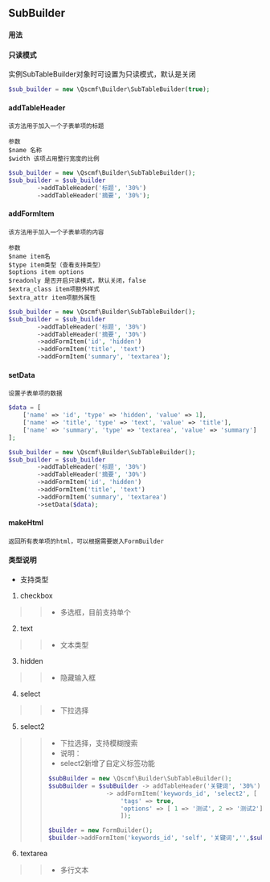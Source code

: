 ## SubBuilder

#### 用法

#### 只读模式
实例SubTableBuilder对象时可设置为只读模式，默认是关闭
```php
$sub_builder = new \Qscmf\Builder\SubTableBuilder(true);
```

#### addTableHeader
```blade
该方法用于加入一个子表单项的标题

参数
$name 名称
$width 该项占用整行宽度的比例
```
```php
$sub_builder = new \Qscmf\Builder\SubTableBuilder();
$sub_builder = $sub_builder
        ->addTableHeader('标题', '30%')
        ->addTableHeader('摘要', '30%');
```

#### addFormItem
```blade
该方法用于加入一个子表单项的内容

参数
$name item名
$type item类型（查看支持类型）
$options item options
$readonly 是否开启只读模式，默认关闭，false
$extra_class item项额外样式
$extra_attr item项额外属性
```
```php
$sub_builder = new \Qscmf\Builder\SubTableBuilder();
$sub_builder = $sub_builder
        ->addTableHeader('标题', '30%')
        ->addTableHeader('摘要', '30%')
        ->addFormItem('id', 'hidden')
        ->addFormItem('title', 'text')
        ->addFormItem('summary', 'textarea');
```

#### setData
```blade
设置子表单项的数据
```
```php
$data = [
    ['name' => 'id', 'type' => 'hidden', 'value' => 1],
    ['name' => 'title', 'type' => 'text', 'value' => 'title'],
    ['name' => 'summary', 'type' => 'textarea', 'value' => 'summary']
];

$sub_builder = new \Qscmf\Builder\SubTableBuilder();
$sub_builder = $sub_builder
        ->addTableHeader('标题', '30%')
        ->addTableHeader('摘要', '30%')
        ->addFormItem('id', 'hidden')
        ->addFormItem('title', 'text')
        ->addFormItem('summary', 'textarea')
        ->setData($data);
```

#### makeHtml
```blade
返回所有表单项的html，可以根据需要嵌入FormBuilder
```

#### 类型说明

+ 支持类型
1. checkbox
>> + 多选框，目前支持单个
>> 
2. text
>> + 文本类型
>> 
3. hidden
>> + 隐藏输入框
>> 
4. select
>> + 下拉选择
>>
5. select2
>> + 下拉选择，支持模糊搜索
>> + 说明：
>>  + select2新增了自定义标签功能
>>  ```php
>>  $subBuilder = new \Qscmf\Builder\SubTableBuilder();
>>  $subBuilder = $subBuilder -> addTableHeader('关键词', '30%')
>>                  -> addFormItem('keywords_id', 'select2', [
>>                      'tags' => true,
>>                      'options' => [ 1 => '测试', 2 => '测试2']
>>                      ]);
>>  
>>  $builder = new FormBuilder();
>>  $builder->addFormItem('keywords_id', 'self', '关键词','',$subBuilder->makeHtml());
>>  ```
>>
6. textarea
>> + 多行文本